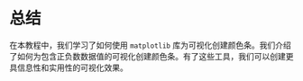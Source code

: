 # 总结

在本教程中，我们学习了如何使用 `matplotlib` 库为可视化创建颜色条。我们介绍了如何为包含正负数数据值的可视化创建颜色条。有了这些工具，我们可以创建更具信息性和实用性的可视化效果。
